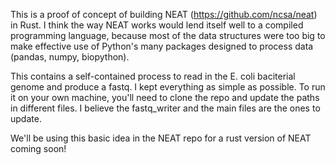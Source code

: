 This is a proof of concept of building NEAT (https://github.com/ncsa/neat) in Rust. I think the way NEAT works would lend itself well to a compiled programming language, 
because most of the data structures were too big to make effective use of Python's many packages designed to process data (pandas, numpy, biopython). 

This contains a self-contained process to read in the E. coli baciterial genome and produce a fastq. I kept everything as simple as possible. To run it on your own
machine, you'll need to clone the repo and update the paths in different files. I believe the fastq_writer and the main files are the ones to update.

We'll be using this basic idea in the NEAT repo for a rust version of NEAT coming soon!
